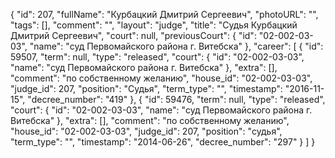 {
    "id": 207,
    "fullName": "Курбацкий Дмитрий Сергеевич",
    "photoURL": "",
    "tags": [],
    "comment": "",
    "layout": "judge",
    "title": "Судья Курбацкий Дмитрий Сергеевич",
    "court": null,
    "previousCourt": {
        "id": "02-002-03-03",
        "name": "суд Первомайского района г. Витебска"
    },
    "career": [
        {
            "id": 59507,
            "term": null,
            "type": "released",
            "court": {
                "id": "02-002-03-03",
                "name": "суд Первомайского района г. Витебска"
            },
            "extra": [],
            "comment": "по собственному желанию",
            "house_id": "02-002-03-03",
            "judge_id": 207,
            "position": "Судья",
            "term_type": "",
            "timestamp": "2016-11-15",
            "decree_number": "419"
        },
        {
            "id": 59476,
            "term": null,
            "type": "released",
            "court": {
                "id": "02-002-03-03",
                "name": "суд Первомайского района г. Витебска"
            },
            "extra": [],
            "comment": "по собственному желанию",
            "house_id": "02-002-03-03",
            "judge_id": 207,
            "position": "судья",
            "term_type": "",
            "timestamp": "2014-06-26",
            "decree_number": "297"
        }
    ]
}